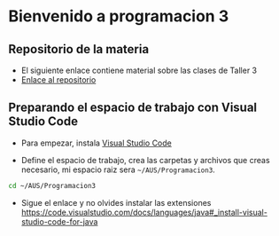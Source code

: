 # Bienvenido a programacion 3


## Repositorio de la materia

- El siguiente enlace contiene material sobre las clases de Taller 3
- [Enlace al repositorio](https://github.com/lucianodiamand/AUS_Taller_3)


## Preparando el espacio de trabajo con Visual Studio Code
- Para empezar, instala [Visual Studio Code](https://code.visualstudio.com/)

- Define el espacio de trabajo, crea las carpetas y archivos que creas necesario,
mi espacio raiz sera `~/AUS/Programacion3`.

```sh
cd ~/AUS/Programacion3
```

- Sigue el enlace y no olvides instalar las extensiones https://code.visualstudio.com/docs/languages/java#_install-visual-studio-code-for-java


